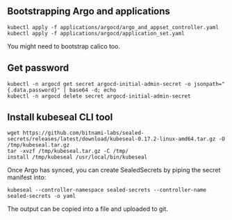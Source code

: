 ## Bootstrapping Argo and applications

```shell
kubectl apply -f applications/argocd/argo_and_appset_controller.yaml
kubectl apply -f applications/argocd/application_set.yaml
```
You might need to bootstrap calico too.

## Get password
```shell
kubectl -n argocd get secret argocd-initial-admin-secret -o jsonpath="{.data.password}" | base64 -d; echo
kubectl -n argocd delete secret argocd-initial-admin-secret
```

## Install kubeseal CLI tool
```shell
wget https://github.com/bitnami-labs/sealed-secrets/releases/latest/download/kubeseal-0.17.2-linux-amd64.tar.gz -O /tmp/kubeseal.tar.gz 
tar -xvzf /tmp/kubeseal.tar.gz -C /tmp/
install /tmp/kubeseal /usr/local/bin/kubeseal
```
Once Argo has synced, you can create SealedSecrets by piping the secret manifest into: 
```
kubeseal --controller-namespace sealed-secrets --controller-name sealed-secrets -o yaml
```
The output can be copied into a file and uploaded to git.